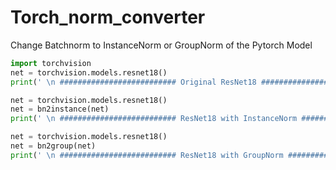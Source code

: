 # Torch_norm_converter
Change Batchnorm to InstanceNorm or GroupNorm of the Pytorch Model

```python
import torchvision
net = torchvision.models.resnet18()
print(' \n ########################## Original ResNet18 ########################## \n',net)

net = torchvision.models.resnet18()
net = bn2instance(net)
print(' \n ########################## ResNet18 with InstanceNorm ########################## \n',net)

net = torchvision.models.resnet18()
net = bn2group(net)
print(' \n ########################## ResNet18 with GroupNorm ########################## \n',net)
```
